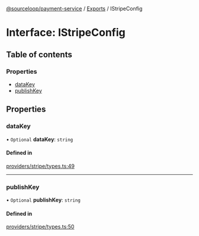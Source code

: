 [@sourceloop/payment-service](../README.md) / [Exports](../modules.md) / IStripeConfig

# Interface: IStripeConfig

## Table of contents

### Properties

- [dataKey](IStripeConfig.md#datakey)
- [publishKey](IStripeConfig.md#publishkey)

## Properties

### dataKey

• `Optional` **dataKey**: `string`

#### Defined in

[providers/stripe/types.ts:49](https://github.com/sourcefuse/loopback4-microservice-catalog/blob/b93c60ac7/services/payment-service/src/providers/stripe/types.ts#L49)

___

### publishKey

• `Optional` **publishKey**: `string`

#### Defined in

[providers/stripe/types.ts:50](https://github.com/sourcefuse/loopback4-microservice-catalog/blob/b93c60ac7/services/payment-service/src/providers/stripe/types.ts#L50)
